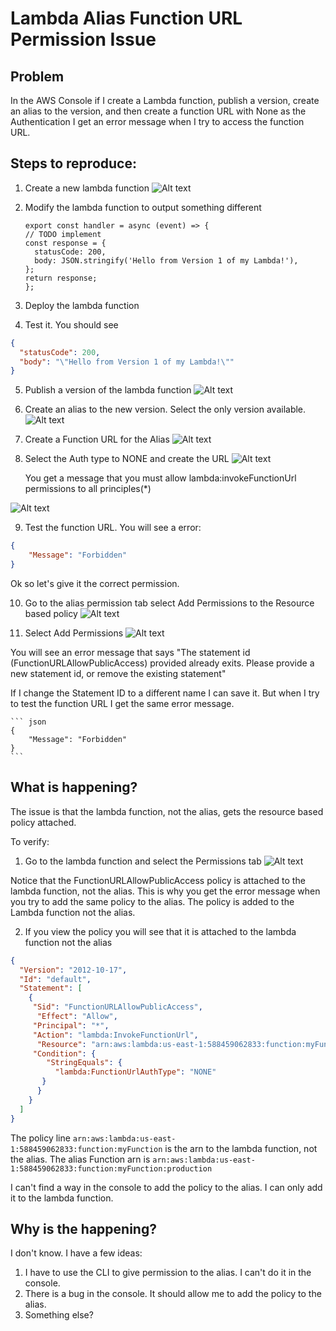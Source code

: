 # Lambda Alias Function URL Permission Issue

## Problem

In the AWS Console if I create a Lambda function, publish a version, create an alias to the version, and then create a function URL with None as the Authentication I get an error message when I try to access the function URL. 

## Steps to reproduce:

1. Create a new lambda function
  ![Alt text](images/create-lambda.png)

2. Modify the lambda function to output something different
    ``` node
    export const handler = async (event) => {
    // TODO implement
    const response = {
      statusCode: 200,
      body: JSON.stringify('Hello from Version 1 of my Lambda!'),
    };
    return response;
    };
    ```

3. Deploy the lambda function
4. Test it. You should see
  ``` json
  {
    "statusCode": 200,
    "body": "\"Hello from Version 1 of my Lambda!\""
  }
  ```
5. Publish a version of the lambda function
  ![Alt text](images/version1.png)

6. Create an alias to the new version. Select the only version available. 
  ![Alt text](images/alias1.png)

7. Create a Function URL for the Alias
  ![Alt text](images/function-url.png)

8. Select the Auth type to NONE and create the URL
  ![Alt text](images/auth.png)


   You get a message that you must allow lambda:invokeFunctionUrl permissions to all principles(*)
 
  ![Alt text](images/warning.png)

9. Test the function URL.  You will see a error:
  ``` json
  {
      "Message": "Forbidden"
  }
  ```

Ok so let's give it the correct permission. 

10. Go to the alias permission tab select Add Permissions to the Resource based policy
  ![Alt text](images/add-resource-based-policy.png)

11. Select Add Permissions
  ![Alt text](images/add-permissions.png)



  You will see an error message that says "The statement id (FunctionURLAllowPublicAccess) provided already exits.  Please provide a new statement id, or remove the existing statement"
  

  If I change the Statement ID to a different name I can save it. But when I try to test the function URL I get the same error message. 

    ``` json
    {
        "Message": "Forbidden"
    }
    ```


## What is happening?


The issue is that the lambda function, not the alias, gets the resource based policy attached. 

To verify:

1. Go to the lambda function and select the Permissions tab
  ![Alt text](images/lambda-permissions.png)

  Notice that the FunctionURLAllowPublicAccess policy is attached to the lambda function, not the alias.  This is why you get the error message when you try to add the same policy to the alias.  The policy is added to the Lambda function not the alias.

2. If you view the policy you will see that it is attached to the lambda function not the alias
  ``` json  
  {
    "Version": "2012-10-17",
    "Id": "default",
    "Statement": [
      {
       "Sid": "FunctionURLAllowPublicAccess",
        "Effect": "Allow",
       "Principal": "*",
       "Action": "lambda:InvokeFunctionUrl",
        "Resource": "arn:aws:lambda:us-east-1:588459062833:function:myFunction",
       "Condition": {
          "StringEquals": {
            "lambda:FunctionUrlAuthType": "NONE"
         }
        }
      }
    ]
  }
  ```

The policy line `arn:aws:lambda:us-east-1:588459062833:function:myFunction` is the arn to the lambda function, not the alias.  The alias Function arn is `arn:aws:lambda:us-east-1:588459062833:function:myFunction:production`

I can't find a way in the console to add the policy to the alias.  I can only add it to the lambda function.  

## Why is the happening?

I don't know.  I have a few ideas:
1) I have to use the CLI to give permission to the alias.  I can't do it in the console.
2) There is a bug in the console.  It should allow me to add the policy to the alias.
3) Something else?










